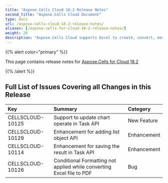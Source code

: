 ```yaml
---
title: "Aspose.Cells Cloud 18.2 Release Notes"
second_title: "Aspose.Cells Cloud Document"
type: docs
url: /aspose-cells-cloud-18-2-release-notes/
aliases: [/aspose-cells-for-cloud-18-2-release-notes/]
weight: 20
description: "Aspose.Cells Cloud supports Excel to create, convert, merge, split, protected, inner object operation, and so on."
---
```


{{% alert color="primary" %}} 

This page contains release notes for [Aspose.Cells for Cloud 18.2](https://apireference.aspose.cloud/cells/)

{{% /alert %}} 
## **Full List of Issues Covering all Changes in this Release**

|**Key**|**Summary**|**Category**|
| :- | :- | :- |
|CELLSCLOUD-10125|Support to update chart operate in Task API|New Feature|
|CELLSCLOUD-10129|Enhancement for adding list object API|Enhancement|
|CELLSCLOUD-10114|Enhancement for saving the result in Task API|Enhancement|
|CELLSCLOUD-10126|Conditional Formatting not applied while converting Excel file to PDF|Bug|

